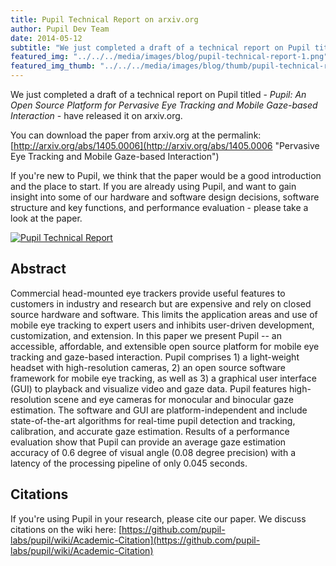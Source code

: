 ```yaml
---
title: Pupil Technical Report on arxiv.org
author: Pupil Dev Team
date: 2014-05-12
subtitle: "We just completed a draft of a technical report on Pupil titled -- Pupil - An Open Source Platform for Pervasive Eye Tracking and Mobile Gaze-based Interaction -- have released it on arxiv.org..."
featured_img: "../../../media/images/blog/pupil-technical-report-1.png"
featured_img_thumb: "../../../media/images/blog/thumb/pupil-technical-report-1.png"
---
```


We just completed a draft of a technical report on Pupil titled - *Pupil: An Open Source Platform for Pervasive Eye Tracking and Mobile Gaze-based Interaction* - have released it on arxiv.org. 

You can download the paper from arxiv.org at the permalink: [http://arxiv.org/abs/1405.0006](http://arxiv.org/abs/1405.0006 "Pervasive Eye Tracking and Mobile Gaze-based Interaction")

If you're new to Pupil, we think that the paper would be a good introduction and the place to start. If you are already using Pupil, and want to gain insight into some of our hardware and software design decisions, software structure and key functions, and performance evaluation - please take a look at the paper.  


<a href="http://arxiv.org/abs/1405.0006" target="_blank"><img src="../../../media/images/blog/pupil-technical-report-1.png" class='Feature-image' alt="Pupil Technical Report"></a>

## Abstract

Commercial head-mounted eye trackers provide useful features to customers in industry and research but are expensive and rely on closed source hardware and software. This limits the application areas and use of mobile eye tracking to expert users and inhibits user-driven development, customization, and extension. In this paper we present Pupil -- an accessible, affordable, and extensible open source platform for mobile eye tracking and gaze-based interaction. Pupil comprises 1) a light-weight headset with high-resolution cameras, 2) an open source software framework for mobile eye tracking, as well as 3) a graphical user interface (GUI) to playback and visualize video and gaze data. Pupil features high-resolution scene and eye cameras for monocular and binocular gaze estimation. The software and GUI are platform-independent and include state-of-the-art algorithms for real-time pupil detection and tracking, calibration, and accurate gaze estimation. Results of a performance evaluation show that Pupil can provide an average gaze estimation accuracy of 0.6 degree of visual angle (0.08 degree precision) with a latency of the processing pipeline of only 0.045 seconds.

## Citations

If you're using Pupil in your research, please cite our paper. We discuss citations on the wiki here: [https://github.com/pupil-labs/pupil/wiki/Academic-Citation](https://github.com/pupil-labs/pupil/wiki/Academic-Citation)